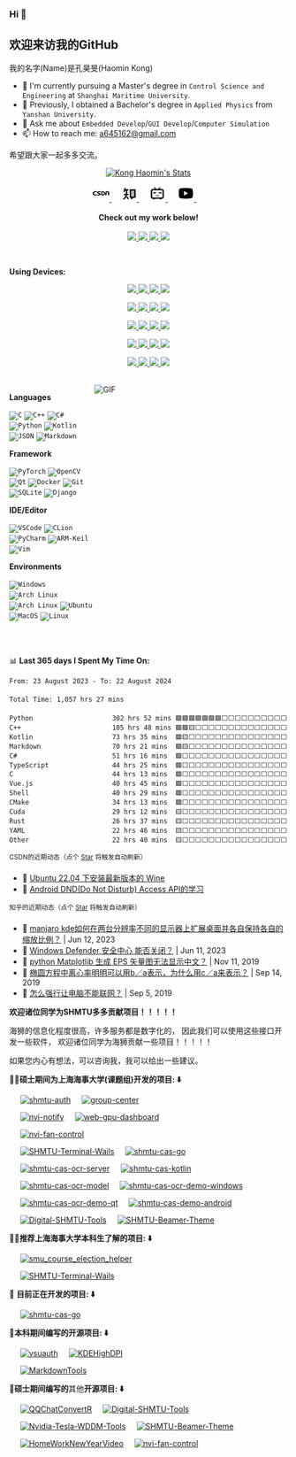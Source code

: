 ### Hi 👋

<h2>欢迎来访我的GitHub </h2>

我的名字(Name)是孔昊旻(Haomin Kong)

- 🌱 I'm currently pursuing a Master's degree in `Control Science and Engineering` at `Shanghai Maritime University`.
- 🌱 Previously, I obtained a Bachelor's degree in `Applied Physics` from `Yanshan University`.
- 💬 Ask me about `Embedded Develop`/`GUI Develop`/`Computer Simulation`
- 📫 How to reach me: a645162@gmail.com

希望跟大家一起多多交流。

<p align="center">
  <a href="https://github.com/a645162" class="rich-diff-level-one">
    <img src="https://github-readme-stats.vercel.app/api?username=a645162&show_icons=true&theme=dracula" alt="Kong Haomin's Stats" >
  </a>
</p>

<p align="center">
  <a href="https://blog.csdn.net/a645162" target="_blank" alt="CSDN" title="CSDN">
    <img src="src/assert/icons/csdn.png" width="30px"/>
  </a>
  &emsp;
  <a href="https://www.zhihu.com/people/khm123" target="_blank" alt="Zhihu" title="Zhihu">
    <img src="src/assert/icons/zhihu.png" width="28px"/>
  </a>
  &emsp;
  <a href="https://space.bilibili.com/10931556" target="_blank" alt="Bilibili" title="Bilibili">
    <img src="src/assert/icons/bilibili.png" width="30px"/>
  </a>
  &emsp;
  <a href="https://www.youtube.com/channel/UC4f5q7gwzWNzDmfMTuyVp4Q" target="_blank" alt="YouTube" title="YouTube">
    <img src="src/assert/icons/youtube-play.png" width="30px"/>
  </a>
  &emsp;
  <br><br>
  <strong>Check out my work below!</strong>
  <br><br>
  <a href="https://github.com/a645162">
    <img src="https://badges.strrl.dev/visits/a645162/a645162?style=flat-square&color=pink&logo=github">
  </a>
  <a href="https://github.com/a645162">
    <img src="https://badges.strrl.dev/years/a645162?style=flat-square&color=pink&logo=github">
  </a>
  <a href="https://github.com/a645162?tab=repositories">
    <img src="https://badges.strrl.dev/repos/a645162?style=flat-square&color=pink&logo=github">
  </a>
  <!-- <a href="https://gist.github.com/a645162">
    <img src="https://badges.strrl.dev/gists/a645162?style=flat-square&color=pink&logo=github">
  </a> -->
  <a href="https://github.com/a645162">
    <img src="https://badges.strrl.dev/commits/monthly/a645162?style=flat-square&color=pink&logo=github">
  </a>
</p>

<br />

**Using Devices:**

<!-- https://simpleicons.org/ -->

<p align="center">
  <a href="https://github.com/a645162">
    <img src="https://img.shields.io/badge/Microsoft-Windows-0078D4?style=flat-square&logo=Windows&logoColor=0078D4">
  </a>
  <a href="https://github.com/a645162">
      <img src="https://img.shields.io/badge/Windows-10-0078D4?style=flat-square&logo=Windows&logoColor=0078D4">
  </a>
  <a href="https://github.com/a645162">
        <img src="https://img.shields.io/badge/Windows-11-0078D4?style=flat-square&logo=Windows&logoColor=0078D4">
  </a>
  <a href="https://github.com/a645162">
    <img src="https://img.shields.io/badge/Windows-Server 2022-0078D4?style=flat-square&logo=Windows&logoColor=0078D4">
  </a>
</p>

<p align="center">
  <a href="https://github.com/a645162">
      <img src="https://img.shields.io/badge/Linux-Ubuntu-E95420?style=flat-square&logo=Ubuntu&logoColor=E95420">
  </a>
  <a href="https://github.com/a645162">
      <img src="https://img.shields.io/badge/ARM-Raspberry Pi-A22846?style=flat-square&logo=raspberrypi&logoColor=A22846">
  </a>
  <a href="https://github.com/a645162">
        <img src="https://img.shields.io/badge/Linux-Arch Linux-1793D1?style=flat-square&logo=ArchLinux&logoColor=1793D1">
  </a>
  <a href="https://github.com/a645162">
          <img src="https://img.shields.io/badge/Linux-Manjaro-35BF5C?style=flat-square&logo=Manjaro&logoColor=35BF5C">
  </a>
</p>

<p align="center">
  <a href="https://github.com/a645162">
      <img src="https://img.shields.io/badge/Desktop-Gnome-4A86CF?style=flat-square&logo=Gnome&logoColor=4A86CF">
  </a>
  <a href="https://github.com/a645162">
      <img src="https://img.shields.io/badge/Desktop-KDE-1D99F3?style=flat-square&logo=kde&logoColor=1D99F3">
  </a>
  <a href="https://github.com/a645162">
        <img src="https://img.shields.io/badge/Desktop-Deepin-007CFF?style=flat-square&logo=deepin&logoColor=007CFF">
  </a>
  <a href="https://github.com/a645162">
          <img src="https://img.shields.io/badge/Desktop-XFCE-2284F2?style=flat-square&logo=xfce&logoColor=2284F2">
  </a>
</p>

<p align="center">
  <a href="https://github.com/a645162">
    <img src="https://img.shields.io/badge/iPhone-7 Plus-111111?style=flat-square&logo=apple&logoColor=ffffff">
  </a>
  <a href="https://github.com/a645162">
    <img src="https://img.shields.io/badge/Apple-macOS-111111?style=flat-square&logo=apple&logoColor=ffffff">
  </a>
  <a href="https://github.com/a645162">
      <img src="https://img.shields.io/badge/MacBook-Pro 2018-111111?style=flat-square&logo=apple&logoColor=ffffff">
  </a>
  <a href="https://github.com/a645162">
    <img src="https://img.shields.io/badge/iPad-Pro 2018-111111?style=flat-square&logo=apple&logoColor=ffffff">
  </a>
</p>

<p align="center">
  <a href="https://github.com/a645162">
    <img src="https://img.shields.io/badge/Redmi-K50 Ultra-FF6900?style=flat-square&logo=Xiaomi&logoColor=FF6900">
  </a>
  <a href="https://github.com/a645162">
        <img src="https://img.shields.io/badge/HyperOS-1-FF6900?style=flat-square&logo=android&logoColor=FF6900">
  </a>
  <a href="https://github.com/a645162">
      <img src="https://img.shields.io/badge/LG-G8-A50034?style=flat-square&logo=lg&logoColor=A50034">
  </a>
  <a href="https://github.com/a645162">
      <img src="https://img.shields.io/badge/Android-12-34A853?style=flat-square&logo=android&logoColor=34A853">
  </a>
</p>

<br />

<img align="right" alt="GIF" src="https://github-readme-stats.vercel.app/api/top-langs/?username=a645162" width="350" height="400" title="Do what you like, and do it best!">

**Languages**

<code><img height="20" src="https://simpleicons.org/icons/c.svg" alt="C" title="C"></code>
<code><img height="20" src="https://simpleicons.org/icons/cplusplus.svg" alt="C++" title="C++"></code>
<code><img height="20" src="https://simpleicons.org/icons/csharp.svg" alt="C#" title="C#"></code>
<code><img height="20" src="https://simpleicons.org/icons/python.svg" alt="Python" title="Python"></code>
<code><img height="20" src="https://simpleicons.org/icons/kotlin.svg" alt="Kotlin" title="Kotlin"></code>
<code><img height="20" src="https://simpleicons.org/icons/json.svg" alt="JSON" title="JSON"></code>
<code><img height="20" src="https://simpleicons.org/icons/markdown.svg" alt="Markdown" title="MarkDown"></code>

**Framework**

<code><img height="20" src="https://simpleicons.org/icons/pytorch.svg" alt="PyTorch" title="PyTorch"></code>
<code><img height="20" src="https://simpleicons.org/icons/opencv.svg" alt="OpenCV" title="OpenCV"></code>
<code><img height="20" width="22" src="https://simpleicons.org/icons/qt.svg" alt="Qt" title="Qt"></code>
<code><img height="20" src="https://simpleicons.org/icons/docker.svg" alt="Docker" title="Docker"></code>
<code><img height="20" src="https://simpleicons.org/icons/git.svg" alt="Git" title="Git"></code>
<code><img height="20" src="https://simpleicons.org/icons/sqlite.svg" alt="SQLite" title="SQLite"></code>
<code><img height="20" src="https://simpleicons.org/icons/django.svg" alt="Django" title="Django"></code>

**IDE/Editor**

<code><img height="20" src="https://simpleicons.org/icons/visualstudiocode.svg" alt="VSCode" title="VSCode"></code>
<code><img height="20" src="https://simpleicons.org/icons/clion.svg" alt="CLion" title="CLion"></code>
<code><img height="20" src="https://simpleicons.org/icons/pycharm.svg" alt="PyCharm" title="PyCharm"></code>
<code><img height="20" src="https://simpleicons.org/icons/armkeil.svg" alt="ARM-Keil" title="ARM-Keil"></code>
<code><img height="20" src="https://simpleicons.org/icons/vim.svg" alt="Vim" title="Vim"></code>

**Environments**

<code><img height="20" src="https://simpleicons.org/icons/windows.svg" alt="Windows" title="Windows"></code>
<code><img height="20" src="https://simpleicons.org/icons/manjaro.svg" alt="Arch Linux" title="Manjaro"></code>
<code><img height="20" src="https://simpleicons.org/icons/archlinux.svg" alt="Arch Linux" title="Arch Linux"></code>
<code><img height="20" src="https://simpleicons.org/icons/ubuntu.svg" alt="Ubuntu" title="Ubuntu"></code>
<code><img height="20" src="https://simpleicons.org/icons/apple.svg" alt="MacOS" title="MacOS"></code>
<code><img height="20" src="https://simpleicons.org/icons/linux.svg" alt="Linux" title="Linux"></code>

<br />
<br />

📊 **Last 365 days I Spent My Time On:**
<!--START_SECTION:waka-->

```txt
From: 23 August 2023 - To: 22 August 2024

Total Time: 1,057 hrs 27 mins

Python                    302 hrs 52 mins 🟩🟩🟩🟩🟩🟩🟩⬜⬜⬜⬜⬜⬜⬜⬜⬜⬜⬜⬜⬜⬜⬜⬜⬜⬜   28.64 %
C++                       105 hrs 48 mins 🟩🟩🟨⬜⬜⬜⬜⬜⬜⬜⬜⬜⬜⬜⬜⬜⬜⬜⬜⬜⬜⬜⬜⬜⬜   10.01 %
Kotlin                    73 hrs 35 mins  🟩🟨⬜⬜⬜⬜⬜⬜⬜⬜⬜⬜⬜⬜⬜⬜⬜⬜⬜⬜⬜⬜⬜⬜⬜   06.96 %
Markdown                  70 hrs 21 mins  🟩🟨⬜⬜⬜⬜⬜⬜⬜⬜⬜⬜⬜⬜⬜⬜⬜⬜⬜⬜⬜⬜⬜⬜⬜   06.65 %
C#                        51 hrs 16 mins  🟩⬜⬜⬜⬜⬜⬜⬜⬜⬜⬜⬜⬜⬜⬜⬜⬜⬜⬜⬜⬜⬜⬜⬜⬜   04.85 %
TypeScript                44 hrs 25 mins  🟩⬜⬜⬜⬜⬜⬜⬜⬜⬜⬜⬜⬜⬜⬜⬜⬜⬜⬜⬜⬜⬜⬜⬜⬜   04.20 %
C                         44 hrs 13 mins  🟩⬜⬜⬜⬜⬜⬜⬜⬜⬜⬜⬜⬜⬜⬜⬜⬜⬜⬜⬜⬜⬜⬜⬜⬜   04.18 %
Vue.js                    40 hrs 45 mins  🟩⬜⬜⬜⬜⬜⬜⬜⬜⬜⬜⬜⬜⬜⬜⬜⬜⬜⬜⬜⬜⬜⬜⬜⬜   03.85 %
Shell                     40 hrs 29 mins  🟩⬜⬜⬜⬜⬜⬜⬜⬜⬜⬜⬜⬜⬜⬜⬜⬜⬜⬜⬜⬜⬜⬜⬜⬜   03.83 %
CMake                     34 hrs 13 mins  🟩⬜⬜⬜⬜⬜⬜⬜⬜⬜⬜⬜⬜⬜⬜⬜⬜⬜⬜⬜⬜⬜⬜⬜⬜   03.24 %
Cuda                      29 hrs 12 mins  🟨⬜⬜⬜⬜⬜⬜⬜⬜⬜⬜⬜⬜⬜⬜⬜⬜⬜⬜⬜⬜⬜⬜⬜⬜   02.76 %
Rust                      26 hrs 37 mins  🟨⬜⬜⬜⬜⬜⬜⬜⬜⬜⬜⬜⬜⬜⬜⬜⬜⬜⬜⬜⬜⬜⬜⬜⬜   02.52 %
YAML                      22 hrs 46 mins  🟨⬜⬜⬜⬜⬜⬜⬜⬜⬜⬜⬜⬜⬜⬜⬜⬜⬜⬜⬜⬜⬜⬜⬜⬜   02.15 %
Other                     22 hrs 40 mins  🟨⬜⬜⬜⬜⬜⬜⬜⬜⬜⬜⬜⬜⬜⬜⬜⬜⬜⬜⬜⬜⬜⬜⬜⬜   02.14 %
```

<!--END_SECTION:waka-->

<sup>CSDN的近期动态（点个 [Star](https://github.com/a645162/a645162) 将触发自动刷新）</sup>
<!-- BLOG-POST-LIST:START -->
- 🔭 [Ubuntu 22.04 下安装最新版本的 Wine](https://blog.csdn.net/a645162/article/details/131099149)
- 💂 [Android DND&lpar;Do Not Disturb&rpar; Access API的学习](https://blog.csdn.net/a645162/article/details/87471283)<!-- BLOG-POST-LIST:END -->

<sup>知乎的近期动态（点个 [Star](https://github.com/a645162/a645162) 将触发自动刷新）</sup>
<!-- ZHIHU-POST-LIST:START -->
- 🔭 [manjaro kde如何在两台分辨率不同的显示器上扩展桌面并各自保持各自的缩放比例？](http://www.zhihu.com/question/428086099?utm_campaign=rss&utm_medium=rss&utm_source=rss#answer-3071055518) | Jun 12, 2023
- 💂 [Windows Defender 安全中心 能否关闭？](http://www.zhihu.com/question/290677509?utm_campaign=rss&utm_medium=rss&utm_source=rss#answer-3068809159) | Jun 11, 2023
- 🌁 [python Matplotlib 生成 EPS 矢量图无法显示中文？](http://www.zhihu.com/question/23541723?utm_campaign=rss&utm_medium=rss&utm_source=rss#answer-890564176) | Nov 11, 2019
- 🙉 [椭圆方程中离心率明明可以用b／a表示，为什么用c／a来表示？](http://www.zhihu.com/question/345832892?utm_campaign=rss&utm_medium=rss&utm_source=rss#answer-823202191) | Sep 14, 2019
- 🥷 [怎么强行让电脑不能联网？](http://www.zhihu.com/question/344085028?utm_campaign=rss&utm_medium=rss&utm_source=rss#answer-814715179) | Sep 5, 2019<!-- ZHIHU-POST-LIST:END -->

**欢迎诸位同学为SHMTU多多贡献项目！！！！！**

海狮的信息化程度很高，许多服务都是数字化的，
因此我们可以使用这些接口开发一些软件，
欢迎诸位同学为海狮贡献一些项目！！！！！

如果您内心有想法，可以咨询我，我可以给出一些建议。

**🚢🏫硕士期间为上海海事大学(课题组)开发的项目: ⬇️**

&nbsp;&nbsp;&nbsp;&nbsp;&nbsp;[![shmtu-auth](https://github-readme-stats.vercel.app/api/pin/?username=a645162&repo=shmtu-auth)](https://github.com/a645162/shmtu-auth)&nbsp;&nbsp;&nbsp;&nbsp;&nbsp;[![group-center](https://github-readme-stats.vercel.app/api/pin/?username=a645162&repo=group-center)](https://github.com/a645162/group-center)

&nbsp;&nbsp;&nbsp;&nbsp;&nbsp;[![nvi-notify](https://github-readme-stats.vercel.app/api/pin/?username=a645162&repo=nvi-notify)](https://github.com/a645162/nvi-notify)&nbsp;&nbsp;&nbsp;&nbsp;&nbsp;[![web-gpu-dashboard](https://github-readme-stats.vercel.app/api/pin/?username=a645162&repo=web-gpu-dashboard)](https://github.com/a645162/web-gpu-dashboard)

&nbsp;&nbsp;&nbsp;&nbsp;&nbsp;[![nvi-fan-control](https://github-readme-stats.vercel.app/api/pin/?username=a645162&repo=nvi-fan-control)](https://github.com/a645162/nvi-fan-control)

&nbsp;&nbsp;&nbsp;&nbsp;&nbsp;[![SHMTU-Terminal-Wails](https://github-readme-stats.vercel.app/api/pin/?username=a645162&repo=SHMTU-Terminal-Wails)](https://github.com/a645162/SHMTU-Terminal-Wails)&nbsp;&nbsp;&nbsp;&nbsp;&nbsp;[![shmtu-cas-go](https://github-readme-stats.vercel.app/api/pin/?username=a645162&repo=shmtu-cas-go)](https://github.com/a645162/shmtu-cas-go)

&nbsp;&nbsp;&nbsp;&nbsp;&nbsp;[![shmtu-cas-ocr-server](https://github-readme-stats.vercel.app/api/pin/?username=a645162&repo=shmtu-cas-ocr-server)](https://github.com/a645162/shmtu-cas-ocr-server)&nbsp;&nbsp;&nbsp;&nbsp;&nbsp;[![shmtu-cas-kotlin](https://github-readme-stats.vercel.app/api/pin/?username=a645162&repo=shmtu-cas-kotlin)](https://github.com/a645162/shmtu-cas-kotlin)

&nbsp;&nbsp;&nbsp;&nbsp;&nbsp;[![shmtu-cas-ocr-model](https://github-readme-stats.vercel.app/api/pin/?username=a645162&repo=shmtu-cas-ocr-model)](https://github.com/a645162/shmtu-cas-ocr-model)&nbsp;&nbsp;&nbsp;&nbsp;&nbsp;[![shmtu-cas-ocr-demo-windows](https://github-readme-stats.vercel.app/api/pin/?username=a645162&repo=shmtu-cas-ocr-demo-windows)](https://github.com/a645162/shmtu-cas-ocr-demo-windows)

&nbsp;&nbsp;&nbsp;&nbsp;&nbsp;[![shmtu-cas-ocr-demo-qt](https://github-readme-stats.vercel.app/api/pin/?username=a645162&repo=shmtu-cas-ocr-demo-qt)](https://github.com/a645162/shmtu-cas-ocr-demo-qt)&nbsp;&nbsp;&nbsp;&nbsp;&nbsp;[![shmtu-cas-demo-android](https://github-readme-stats.vercel.app/api/pin/?username=a645162&repo=shmtu-cas-demo-android)](https://github.com/a645162/shmtu-cas-demo-android)

&nbsp;&nbsp;&nbsp;&nbsp;&nbsp;[![Digital-SHMTU-Tools](https://github-readme-stats.vercel.app/api/pin/?username=a645162&repo=Digital-SHMTU-Tools)](https://github.com/a645162/Digital-SHMTU-Tools)&nbsp;&nbsp;&nbsp;&nbsp;&nbsp;[![SHMTU-Beamer-Theme](https://github-readme-stats.vercel.app/api/pin/?username=a645162&repo=SHMTU-Beamer-Theme)](https://github.com/a645162/SHMTU-Beamer-Theme)

**🚢🏫推荐上海海事大学本科生了解的项目: ⬇️**

&nbsp;&nbsp;&nbsp;&nbsp;&nbsp;[![smu_course_election_helper](https://github-readme-stats.vercel.app/api/pin/?username=EricHongXDD&repo=smu_course_election_helper)](https://github.com/EricHongXDD/smu_course_election_helper)

&nbsp;&nbsp;&nbsp;&nbsp;&nbsp;[![SHMTU-Terminal-Wails](https://github-readme-stats.vercel.app/api/pin/?username=a645162&repo=SHMTU-Terminal-Wails)](https://github.com/a645162/SHMTU-Terminal-Wails)

🚧 **目前正在开发的项目: ⬇️**

&nbsp;&nbsp;&nbsp;&nbsp;&nbsp;[![shmtu-cas-go](https://github-readme-stats.vercel.app/api/pin/?username=a645162&repo=shmtu-cas-go)](https://github.com/a645162/shmtu-cas-go)

**🏫本科期间编写的开源项目: ⬇️**

&nbsp;&nbsp;&nbsp;&nbsp;&nbsp;[![ysuauth](https://github-readme-stats.vercel.app/api/pin/?username=a645162&repo=ysuauth)](https://github.com/a645162/ysuauth)&nbsp;&nbsp;&nbsp;&nbsp;&nbsp;[![KDEHighDPI](https://github-readme-stats.vercel.app/api/pin/?username=a645162&repo=KDEHighDPI)](https://github.com/a645162/KDEHighDPI)

&nbsp;&nbsp;&nbsp;&nbsp;&nbsp;[![MarkdownTools](https://github-readme-stats.vercel.app/api/pin/?username=a645162&repo=MarkdownTools)](https://github.com/a645162/MarkdownTools)

**🏫硕士期间编写的**其他**开源项目: ⬇️**

&nbsp;&nbsp;&nbsp;&nbsp;&nbsp;[![QQChatConvertR](https://github-readme-stats.vercel.app/api/pin/?username=a645162&repo=QQChatConvertR)](https://github.com/a645162/QQChatConvertR)&nbsp;&nbsp;&nbsp;&nbsp;&nbsp;[![Digital-SHMTU-Tools](https://github-readme-stats.vercel.app/api/pin/?username=a645162&repo=Digital-SHMTU-Tools)](https://github.com/a645162/Digital-SHMTU-Tools)

&nbsp;&nbsp;&nbsp;&nbsp;&nbsp;[![Nvidia-Tesla-WDDM-Tools](https://github-readme-stats.vercel.app/api/pin/?username=a645162&repo=Nvidia-Tesla-WDDM-Tools)](https://github.com/a645162/Nvidia-Tesla-WDDM-Tools)&nbsp;&nbsp;&nbsp;&nbsp;&nbsp;[![SHMTU-Beamer-Theme](https://github-readme-stats.vercel.app/api/pin/?username=a645162&repo=SHMTU-Beamer-Theme)](https://github.com/a645162/SHMTU-Beamer-Theme)

&nbsp;&nbsp;&nbsp;&nbsp;&nbsp;[![HomeWorkNewYearVideo](https://github-readme-stats.vercel.app/api/pin/?username=a645162&repo=HomeWorkNewYearVideo)](https://github.com/a645162/HomeWorkNewYearVideo)&nbsp;&nbsp;&nbsp;&nbsp;&nbsp;[![nvi-fan-control](https://github-readme-stats.vercel.app/api/pin/?username=a645162&repo=nvi-fan-control)](https://github.com/a645162/nvi-fan-control)
